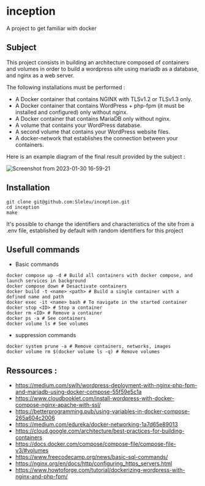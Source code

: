# inception
A project to get familiar with docker

## Subject

This project consists in building an architecture composed of containers and volumes in order to build a wordpress site using mariadb as a database, and nginx as a web server.

The following installations must be performed :
- A Docker container that contains NGINX with TLSv1.2 or TLSv1.3 only.
- A Docker container that contains WordPress + php-fpm (it must be installed and
configured) only without nginx.
- A Docker container that contains MariaDB only without nginx.
- A volume that contains your WordPress database.
- A second volume that contains your WordPress website files.
- A docker-network that establishes the connection between your containers.

Here is an example diagram of the final result provided by the subject :

![Screenshot from 2023-01-30 16-59-21](https://user-images.githubusercontent.com/93100775/215528044-cd99af72-77ff-44ed-b1c3-dd0cc73eb55f.png)

## Installation

```shell
git clone git@github.com:Sleleu/inception.git
cd inception
make
```
It's possible to change the identifiers and characteristics of the site from a .env file, established by default with random identifiers for this project

## Usefull commands

- Basic commands

```shell
docker compose up -d # Build all containers with docker compose, and launch services in background
docker compose down # Desactivate containers
docker build -t <name> <path> # Build a single container with a defined name and path
docker exec -it <name> bash # To navigate in the started container
docker stop <ID> # Stop a container
docker rm <ID> # Remove a container
docker ps -a # See containers
docker volume ls # See volumes
```

- suppression commands

```shell
docker system prune -a # Remove containers, networks, images
docker volume rm $(docker volume ls -q) # Remove volumes
```

## Ressources :

- https://medium.com/swlh/wordpress-deployment-with-nginx-php-fpm-and-mariadb-using-docker-compose-55f59e5c1a
- https://www.cloudbooklet.com/install-wordpress-with-docker-compose-nginx-apache-with-ssl/
- https://betterprogramming.pub/using-variables-in-docker-compose-265a604c2006
- https://medium.com/edureka/docker-networking-1a7d65e89013
- https://cloud.google.com/architecture/best-practices-for-building-containers
- https://docs.docker.com/compose/compose-file/compose-file-v3/#volumes
- https://www.freecodecamp.org/news/basic-sql-commands/
- https://nginx.org/en/docs/http/configuring_https_servers.html
- https://www.howtoforge.com/tutorial/dockerizing-wordpress-with-nginx-and-php-fpm/
